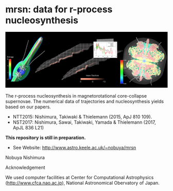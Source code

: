 # mrsn: data for r-process nucleosynthesis

<img src="./fig/mrsn.png" title="jet">

The r-process nucleosynthesis in magnetorotational core-collapse supernovae. The numerical data of trajectories and nucleosynthesis yields based on our papers.

<ul>
<li>NTT2015: Nishimura, Takiwaki & Thielemann (2015, ApJ 810 109).</li>
<li>NST2017: Nishimura, Sawai, Takiwaki, Yamada & Thielemann (2017, ApJL 836 L21) </li>
</ul>

**This repository is still in preparation.**

- See Website: http://www.astro.keele.ac.uk/~nobuya/mrsn

Nobuya Nishimura


Acknowledgement

We used computer facilities at Center for Computational Astrophysics (http://www.cfca.nao.ac.jp), National Astronomical Obervatory of Japan.

